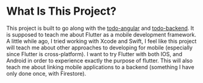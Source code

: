 # What Is This Project?

This project is built to go along with the [todo-angular](https://github.com/jwjbadger/todo-angular) and [todo-backend](https://github.com/jwjbadger/todo-backend/). It is supposed to teach me about Flutter as a mobile development framework. A little while ago, I tried working with Xcode and Swift, I feel like this project will teach me about other approaches to developing for mobile (especially since Flutter is cross-platform). I want to try Flutter with both IOS, and Android in order to experience exactly the purpose of flutter. This will also teach me about linking mobile applications to a backend (something I have only done once, with Firestore).
